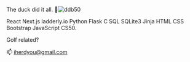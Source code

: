 The duck did it all. 🐤![ddb50](https://github.com/user-attachments/assets/fb611492-5296-43c1-8226-b3cb42c32a58)


React Next.js ladderly.io Python Flask C SQL SQLite3 Jinja HTML CSS Bootstrap JavaScript CS50.

Golf related?

📫 iherdyou@gmail.com

<!---
flandersfrybad/flandersfrybad is a ✨ special ✨ repository because its `README.md` (this file) appears on your GitHub profile.
You can click the Preview link to take a look at your changes.
--->
